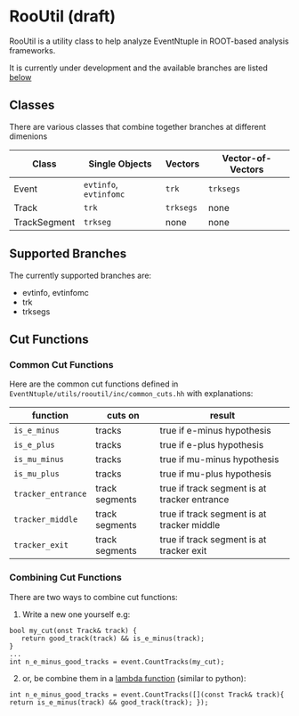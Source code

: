 # RooUtil (draft)

RooUtil is a utility class to help analyze EventNtuple in ROOT-based analysis frameworks.

It is currently under development and the available branches are listed [below](#Supported-Branches)

## Classes
There are various classes that combine together branches at different dimenions

| Class | Single Objects | Vectors | Vector-of-Vectors |
|-----|-----|----|-----|
| Event | ```evtinfo```, ```evtinfomc``` | ```trk``` | ```trksegs``` |
| Track | ```trk``` | ```trksegs``` | none |
| TrackSegment | ```trkseg``` | none | none |

## Supported Branches
The currently supported branches are:
* evtinfo, evtinfomc
* trk
* trksegs

## Cut Functions

### Common Cut Functions

Here are the common cut functions defined in ```EventNtuple/utils/rooutil/inc/common_cuts.hh``` with explanations:

| function | cuts on | result |
|----|----|----|
|```is_e_minus``` | tracks | true if e-minus hypothesis |
|```is_e_plus``` | tracks | true if e-plus hypothesis |
|```is_mu_minus``` | tracks | true if mu-minus hypothesis |
|```is_mu_plus``` | tracks | true if mu-plus hypothesis |
|```tracker_entrance``` | track segments | true if track segment is at tracker entrance |
|```tracker_middle``` | track segments | true if track segment is at tracker middle |
|```tracker_exit``` | track segments | true if track segment is at tracker exit |

### Combining Cut Functions

There are two ways to combine cut functions:

1. Write a new one yourself e.g:

```
bool my_cut(onst Track& track) {
   return good_track(track) && is_e_minus(track);
}
...
int n_e_minus_good_tracks = event.CountTracks(my_cut);
```

2. or, be combine them in a [lambda function](https://learn.microsoft.com/en-us/cpp/cpp/lambda-expressions-in-cpp?view=msvc-170) (similar to python):

```
int n_e_minus_good_tracks = event.CountTracks([](const Track& track){ return is_e_minus(track) && good_track(track); });
```

